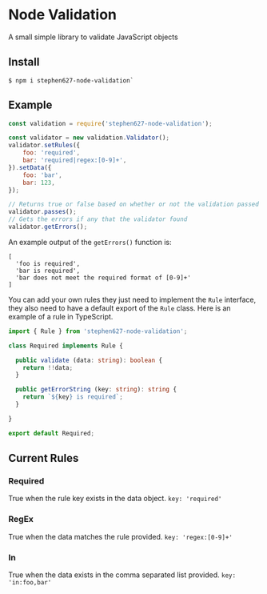 # Node Validation
A small simple library to validate JavaScript objects

## Install
```
$ npm i stephen627-node-validation`
```

## Example
```javascript
const validation = require('stephen627-node-validation');

const validator = new validation.Validator();
validator.setRules({
    foo: 'required',
    bar: 'required|regex:[0-9]+',
}).setData({
    foo: 'bar',
    bar: 123,
});

// Returns true or false based on whether or not the validation passed
validator.passes();
// Gets the errors if any that the validator found
validator.getErrors();
```
An example output of the `getErrors()` function is:

```
[
  'foo is required',
  'bar is required',
  'bar does not meet the required format of [0-9]+'
]
```

You can add your own rules they just need to implement the `Rule` interface, they also need to have a default export of the `Rule` class. Here is an example of a rule in TypeScript.

```typescript
import { Rule } from 'stephen627-node-validation';

class Required implements Rule {

  public validate (data: string): boolean {
    return !!data;
  }

  public getErrorString (key: string): string {
    return `${key} is required`;
  }

}

export default Required;

```

## Current Rules

### Required
True when the rule key exists in the data object. `key: 'required'`

### RegEx
True when the data matches the rule provided. `key: 'regex:[0-9]+'`

### In
True when the data exists in the comma separated list provided. `key: 'in:foo,bar'`